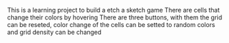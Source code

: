 This is a learning project to build a etch a sketch game
There are cells that change their colors by hovering
There are three buttons, with them the grid can be reseted, color change of the cells can be setted to random colors and grid density can be changed